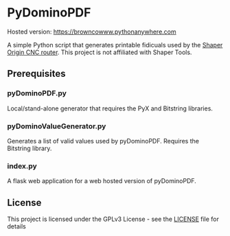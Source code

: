 # PyDominoPDF

Hosted version: https://browncowww.pythonanywhere.com

A simple Python script that generates printable fidicuals used by the [Shaper Origin CNC router](https://www.shapertools.com/en-us/). This project is not affiliated with Shaper Tools.

## Prerequisites

### pyDominoPDF.py
Local/stand-alone generator that requires the PyX and Bitstring libraries.

### pyDominoValueGenerator.py
Generates a list of valid values used by pyDominoPDF. Requires the Bitstring library.

### index.py
A flask web application for a web hosted version of pyDominoPDF.

## License

This project is licensed under the GPLv3 License - see the [LICENSE](LICENSE) file for details
